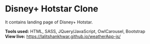 
# Disney+ Hotstar Clone

It contains landing page of Disney+ Hotstar.
  
**Tools used:** HTML, SASS, JQuery/JavaScript, OwlCarousel, Bootstrap  
**View live:** https://lalitshankhwar.github.io/weatherApp-js/